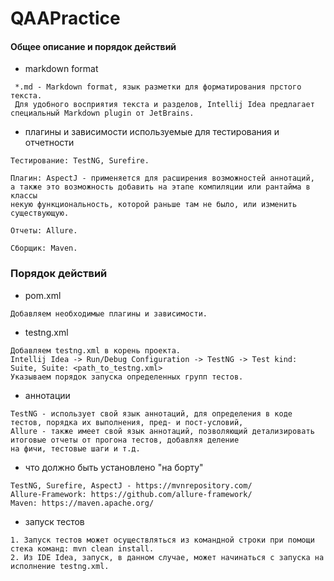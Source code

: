 # QAAPractice

#### Общее описание и порядок действий #### 
- markdown format 
```
 *.md - Markdown format, язык разметки для форматирования прстого текста. 
 Для удобного восприятия текста и разделов, Intellij Idea предлагает специальный Markdown plugin от JetBrains.
```
- плагины и зависимости используемые для тестирования и отчетности 
```
Тестирование: TestNG, Surefire.

Плагин: AspectJ - применяется для расширения возможностей аннотаций, 
а также это возможность добавить на этапе компиляции или рантайма в классы 
некую функциональность, которой раньше там не было, или изменить существующую.

Отчеты: Allure.

Сборщик: Maven. 
```

### Порядок действий ### 
- pom.xml 
```
Добавляем необходимые плагины и зависимости.
```
- testng.xml 
```
Добавляем testng.xml в корень проекта. 
Intellij Idea -> Run/Debug Configuration -> TestNG -> Test kind: Suite, Suite: <path_to_testng.xml>
Указываем порядок запуска определенных групп тестов.
```
- аннотации 
```
TestNG - использует свой язык аннотаций, для определения в коде тестов, порядка их выполнения, пред- и пост-условий,
Allure - также имеет свой язык аннотаций, позволяющий детализировать итоговые отчеты от прогона тестов, добавляя деление 
на фичи, тестовые шаги и т.д.
```

- что должно быть установлено "на борту"
```
TestNG, Surefire, AspectJ - https://mvnrepository.com/
Allure-Framework: https://github.com/allure-framework/
Maven: https://maven.apache.org/
```

- запуск тестов 
```
1. Запуск тестов может осуществляться из командной строки при помощи стека команд: mvn clean install.
2. Из IDE Idea, запуск, в данном случае, может начинаться с запуска на исполнение testng.xml.  
```

